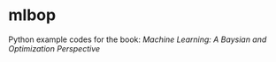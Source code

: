# mlbop

Python example codes for the book: *Machine Learning: A Baysian and Optimization Perspective*